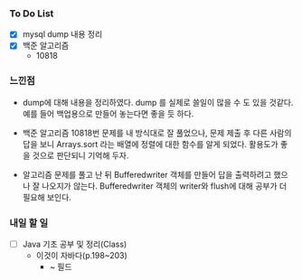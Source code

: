 ### To Do List

- [x] mysql dump 내용 정리 
- [x] 백준 알고리즘
  - 10818




### 느낀점

- dump에 대해 내용을 정리하였다. dump 를 실제로 쓸일이 많을 수 도 있을 것같다. 예를 들어 백업용으로 만들어 놓는다면 좋을 듯 하다. 

- 백준 알고리즘 10818번 문제를 내 방식대로 잘 풀었으나, 문제 제출 후 다른 사람의 답을 보니 Arrays.sort 라는 배열에 정렬에 대한 함수를 알게 되었다. 활용도가 좋을 것으로 판단되니 기억해 두자.

- 알고리즘 문제를 풀고 난 뒤 Bufferedwriter 객체를 만들어 답을 출력하려고 했으나 잘 나오지가 않는다. Bufferedwriter 객체의 writer와 flush에 대해 공부가 더 필요해 보인다.

  


### 내일 할 일

- [ ] Java 기초 공부 및 정리(Class)
  - 이것이 자바다(p.198~203)
    - ~ 필드